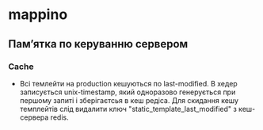 # mappino #



## Пам’ятка по керуванню сервером ##
### Cache ###
* Всі темлейти на production кешуються по last-modified. В хедер записується unix-timestamp, який одноразово генерується при першому запиті і зберігаєтсья в кеш редіса. Для скидання кешу темплейтів слід видалити ключ "static_template_last_modified" з кеш-сервера redis.